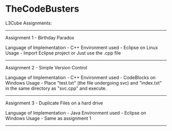 # TheCodeBusters

L3Cube Assignments:

----------------------------------------------------------------------------------------
Assignment 1 - Birthday Paradox

Language of Implementation - C++
Environment used - Eclipse on Linux
Usage - Import Eclipse project or Just use the .cpp file

----------------------------------------------------------------------------------------
Assignment 2 - Simple Version Control

Language of Implementation - C++
Environment used - CodeBlocks on Windows
Usage - Place "test.txt" (the file undergoing svc) and "index.txt" in the same directory as "svc.cpp" and execute.

----------------------------------------------------------------------------------------
Assignment 3 - Duplicate Files on a hard drive

Language of Implementation - Java
Environment used - Eclipse on Windows
Usage - Same as assignment 1

----------------------------------------------------------------------------------------
